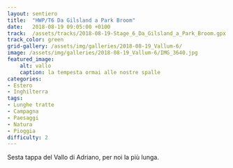 ```yaml
---
layout: sentiero
title:  "HWP/T6 Da Gilsland a Park Broom"
date:   2018-08-19 09:05:00 +0100
track:  /assets/tracks/2018-08-19-Stage_6_Da_Gilsland_a_Park_Broom.gpx
track_color: green
grid-gallery: /assets/img/galleries/2018-08-19_Vallum-6/
image: /assets/img/galleries/2018-08-19_Vallum-6/IMG_3640.jpg
featured_image:
    alt: vallo
    caption: la tempesta ormai alle nostre spalle
categories:
- Estero
- Inghilterra
tags:
- Lunghe tratte
- Campagna
- Paesaggi
- Natura
- Pioggia
difficulty: 2
---
```


Sesta tappa del Vallo di Adriano, per noi la più lunga.